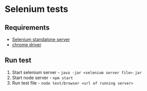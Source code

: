 # Selenium tests

## Requirements
* [Selenium standalone server](http://www.seleniumhq.org/download)
* [chrome driver](https://sites.google.com/a/chromium.org/chromedriver/getting-started)

## Run test
1. Start selenium server - `java -jar <selenium server file>.jar`
2. Start node server - `npm start`
2. Run test file - `node test/browser <url of running server>`
